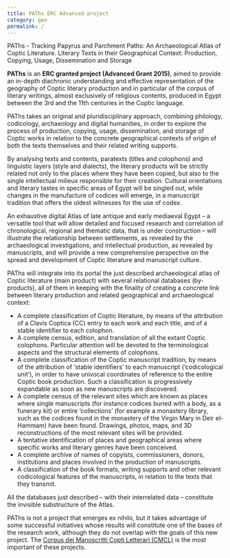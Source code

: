 ```yaml
---
title: PAThs ERC Advanced project
category: gen
permalink: /
---
```


PAThs - Tracking Papyrus and Parchment Paths: An Archaeological Atlas of Coptic Literature. Literary Texts in their Geographical Context: Production, Copying, Usage, Dissemination and Storage

**PAThs** is an **ERC granted project (Advanced Grant 2015)**, aimed to provide an in-depth diachronic understanding and effective representation of the geography of Coptic literary production and in particular of the corpus of literary writings, almost exclusively of religious contents, produced in Egypt between the 3rd and the 11th centuries in the Coptic language.

PAThs takes an original and pluridisciplinary approach, combining philology, codicology, archaeology and digital humanities, in order to explore the process of production, copying, usage, dissemination, and storage of Coptic works in relation to the concrete geographical contexts of origin of both the texts themselves and their related writing supports.

By analysing texts and contents, paratexts (titles and colophons) and linguistic layers (style and dialects), the literary products will be strictly related not only to the places where they have been copied, but also to the single intellectual milieux responsible for their creation.
Cultural orientations and literary tastes in specific areas of Egypt will be singled out, while changes in the manufacture of codices will emerge, in a manuscript tradition that offers the oldest witnesses for the use of codex.

An exhaustive digital Atlas of late antique and early mediaeval Egypt – a versatile tool that will allow detailed and focused research and correlation of chronological, regional and thematic data, that is under construction  – will illustrate the relationship between settlements, as revealed by the archaeological investigations, and intellectual production, as revealed by manuscripts, and will provide a new comprehensive perspective on the spread and development of Coptic literature and manuscript culture.

PAThs will integrate into its portal the just described archaeological atlas of Coptic literature (main product) with several relational databases (by-products), all of them in keeping with the finality of creating a concrete link between literary production and related geographical and archaeological context:

- A complete classification of Coptic literature, by means of the attribution of a Clavis Coptica (CC) entry to each work and each title, and of a stable identifier to each colophon.
- A complete census, edition, and translation of all the extant Coptic colophons. Particular attention will be devoted to the terminological aspects and the structural elements of colophons.
- A complete classification of the Coptic manuscript tradition, by means of the attribution of ‘stable identifiers’ to each manuscript (‘codicological unit’), in order to have univocal coordinates of reference to the entire Coptic book production. Such a classification is progressively expandable as soon as new manuscripts are discovered.
- A complete census of the relevant sites which are known as places where single manuscripts (for instance codices buried with a body, as a funerary kit) or entire ‘collections’ (for example a monastery library, such as the codices found in the monastery of the Virgin Mary in Deir el-Hammam) have been found. Drawings, photos, maps, and 3D reconstructions of the most relevant sites will be provided.
- A tentative identification of places and geographical areas where specific works and literary genres have been conceived.
- A complete archive of names of copyists, commissioners, donors, institutions and places involved in the production of manuscripts.
- A classification of the book formats, writing supports and other relevant codicological features of the manuscripts, in relation to the texts that they transmit.

All the databases just described – with their interrelated data –  constitute the invisible substructure of the Atlas.

PAThs is not a project that emerges ex nihilo, but it takes advantage of some successful initiatives whose results will constitute one of the bases of the research work, although they do not overlap with the goals of this new project. The [Corpus dei Manoscritti Copti Letterari (CMCL)](http://http://cmcl.it) is the most important of these projects.
